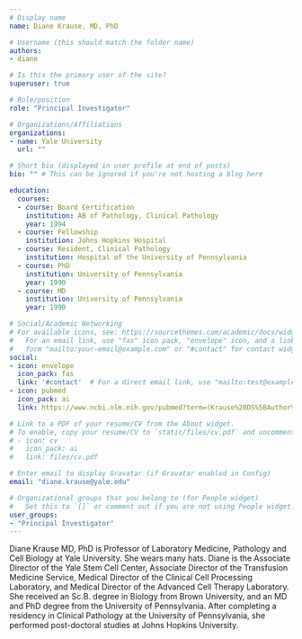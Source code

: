 ```yaml
---
# Display name
name: Diane Krause, MD, PhD

# Username (this should match the folder name)
authors:
- diane

# Is this the primary user of the site?
superuser: true

# Role/position
role: "Principal Investigator"

# Organizations/Affiliations
organizations:
- name: Yale University
  url: ""

# Short bio (displayed in user profile at end of posts)
bio: "" # This can be ignored if you're not hosting a blog here

education:
  courses:
  - course: Board Certification
    institution: AB of Pathology, Clinical Pathology
    year: 1994
  - course: Fellowship
    institution: Johns Hopkins Hospital
  - course: Resident, Clinical Pathology
    institution: Hospital of the University of Pennsylvania
  - course: PhD
    institution: University of Pennsylvania
    year: 1990
  - course: MD
    institution: University of Pennsylvania
    year: 1990

# Social/Academic Networking
# For available icons, see: https://sourcethemes.com/academic/docs/widgets/#icons
#   For an email link, use "fas" icon pack, "envelope" icon, and a link in the
#   form "mailto:your-email@example.com" or "#contact" for contact widget.
social:
- icon: envelope
  icon_pack: fas
  link: '#contact'  # For a direct email link, use "mailto:test@example.org".
- icon: pubmed
  icon_pack: ai
  link: https://www.ncbi.nlm.nih.gov/pubmed?term=(Krause%20DS%5BAuthor%5D)%20AND%20Yale%5BAffiliation%5D

# Link to a PDF of your resume/CV from the About widget.
# To enable, copy your resume/CV to `static/files/cv.pdf` and uncomment the lines below.  
# - icon: cv
#   icon_pack: ai
#   link: files/cv.pdf

# Enter email to display Gravatar (if Gravatar enabled in Config)
email: "diane.krause@yale.edu"

# Organizational groups that you belong to (for People widget)
#   Set this to `[]` or comment out if you are not using People widget.  
user_groups:
- "Principal Investigator"
---
```


Diane Krause MD, PhD is Professor of Laboratory Medicine, Pathology and Cell Biology at Yale University. She wears many hats. Diane is the Associate Director of the Yale Stem Cell Center, Associate Director of the Transfusion Medicine Service, Medical Director of the Clinical Cell Processing Laboratory, and Medical Director of the Advanced Cell Therapy Laboratory.  She received an Sc.B. degree in Biology from Brown University, and an MD and PhD degree from the University of Pennsylvania. After completing a residency in Clinical Pathology at the University of Pennsylvania, she performed post-doctoral studies at Johns Hopkins University.
